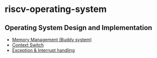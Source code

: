 # riscv-operating-system

## Operating System Design and Implementation

* [Memory Management (Buddy system)](https://github.com/tingggggg/riscv-operating-system/tree/main/os#memory-management)
* [Context Switch](https://github.com/tingggggg/riscv-operating-system/tree/main/os#context-switch)
* [Exception & Interrupt handling](https://github.com/tingggggg/riscv-operating-system/tree/main/os#exception--interrupt-handling)